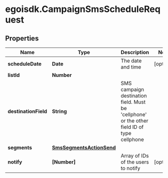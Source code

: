 # egoisdk.CampaignSmsScheduleRequest

## Properties

Name | Type | Description | Notes
------------ | ------------- | ------------- | -------------
**scheduleDate** | **Date** | The date and time | [optional] 
**listId** | **Number** |  | 
**destinationField** | **String** | SMS campaign destination field. Must be &#39;cellphone&#39; or the other field ID of type                                 cellphone | 
**segments** | [**SmsSegmentsActionSend**](SmsSegmentsActionSend.md) |  | 
**notify** | **[Number]** | Array of IDs of the users to notify | [optional] 


